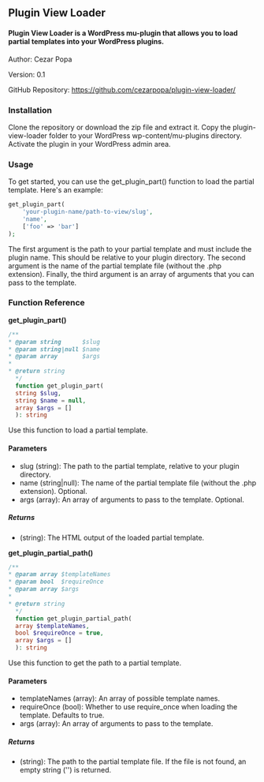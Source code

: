 ## Plugin View Loader
#### Plugin View Loader is a WordPress mu-plugin that allows you to load partial templates into your WordPress plugins.

Author: Cezar Popa

Version: 0.1

GitHub Repository: https://github.com/cezarpopa/plugin-view-loader/

### Installation

Clone the repository or download the zip file and extract it.
Copy the plugin-view-loader folder to your WordPress wp-content/mu-plugins directory.
Activate the plugin in your WordPress admin area.

### Usage

To get started, you can use the get_plugin_part() function to load the partial template. Here's an example:

```php
get_plugin_part(
    'your-plugin-name/path-to-view/slug',
    'name',
    ['foo' => 'bar']
); 
```

The first argument is the path to your partial template and must include the plugin name. This should be relative to your plugin directory. The second argument is the name of the partial template file (without the .php extension). Finally, the third argument is an array of arguments that you can pass to the template.

### Function Reference

**get_plugin_part()**

```php
/**
* @param string      $slug
* @param string|null $name
* @param array       $args
*
* @return string
  */
  function get_plugin_part(
  string $slug,
  string $name = null,
  array $args = []
  ): string
```
Use this function to load a partial template.

#### Parameters

* slug (string): The path to the partial template, relative to your plugin directory.
* name (string|null): The name of the partial template file (without the .php extension). Optional.
* args (array): An array of arguments to pass to the template. Optional.

##### Returns

* (string): The HTML output of the loaded partial template.

**get_plugin_partial_path()**

```php
/**
* @param array $templateNames
* @param bool  $requireOnce
* @param array $args
*
* @return string
  */
  function get_plugin_partial_path(
  array $templateNames,
  bool $requireOnce = true,
  array $args = []
  ): string
```
Use this function to get the path to a partial template.

#### Parameters

* templateNames (array): An array of possible template names.
* requireOnce (bool): Whether to use require_once when loading the template. Defaults to true.
* args (array): An array of arguments to pass to the template.

##### Returns

* (string): The path to the partial template file. If the file is not found, an empty string ('') is returned.

